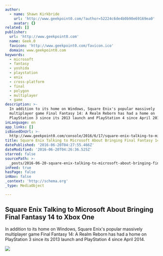 ```yaml
---
author:
  - name: Shawn Kirkbride
    url: 'http://www.geekpoint0.com/?author=52224c6de4b0b90e69169ea0'
    avatar: {}
related: []
publisher:
  url: 'http://www.geekpoint0.com'
  name: Geek.0
  favicon: 'http://www.geekpoint0.com/favicon.ico'
  domain: www.geekpoint0.com
keywords:
  - microsoft
  - fantasy
  - yoshida
  - playstation
  - enix
  - cross-platform
  - final
  - polygon
  - multiplayer
  - game
description: >-
  In addition to its home on Windows, Square Enix's popular massively
  multiplayer game Final Fantasy 14: A Realm Reborn has had a home on
  PlayStation 3 since its 2013 launch and PlayStation 4 since April 2014.
inLanguage: en
app_links: []
isBasedOnUrl: >-
  http://www.geekpoint0.com/console/2016/6/17/square-enix-talking-to-microsoft-about-bringing-final-fantasy-14-to-xbox-one
title: Square Enix Talking to Microsoft About Bringing Final Fantasy 14 to Xbox One
datePublished: '2016-06-20T04:27:55.466Z'
dateModified: '2016-06-20T04:26:36.525Z'
starred: false
sourcePath: >-
  _posts/2016-06-20-square-enix-talking-to-microsoft-about-bringing-final-fantas.md
inFeed: true
hasPage: false
inNav: false
_context: 'http://schema.org'
_type: MediaObject

---
```

<article style=""><h1>Square Enix Talking to Microsoft About Bringing Final Fantasy 14 to Xbox One</h1><p>In addition to its home on Windows, Square Enix's popular massively multiplayer game Final Fantasy 14: A Realm Reborn has had a home on PlayStation 3 since its 2013 launch and PlayStation 4 since April 2014.</p><img src="http://static1.squarespace.com/static/54ee77a9e4b05efebc2c5984/54eeb422e4b021bc7efd0b5f/57648559e6f2e136d513d495/1466206126735/ff14_review_main_1600.0+%281%29.jpg?format=1000w" /></article>